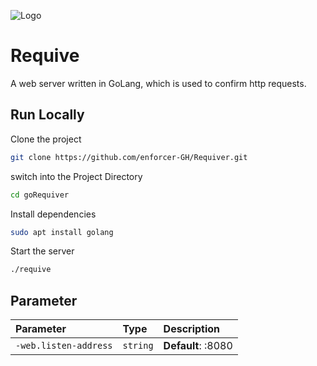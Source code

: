 ![Logo](https://agile-defense.com/wp-content/uploads/2021/06/CPaaS-01.png)


# Requive

A web server written in GoLang, which is used to confirm http requests.


## Run Locally

Clone the project

```bash
git clone https://github.com/enforcer-GH/Requiver.git
```

switch into the Project Directory

```bash
cd goRequiver
```

Install dependencies

```bash
sudo apt install golang
```

Start the server

```bash
./requive 
```


## Parameter

| Parameter | Type     | Description                |
| :-------- | :------- | :------------------------- |
| `-web.listen-address` | `string` | **Default**: :8080 |
